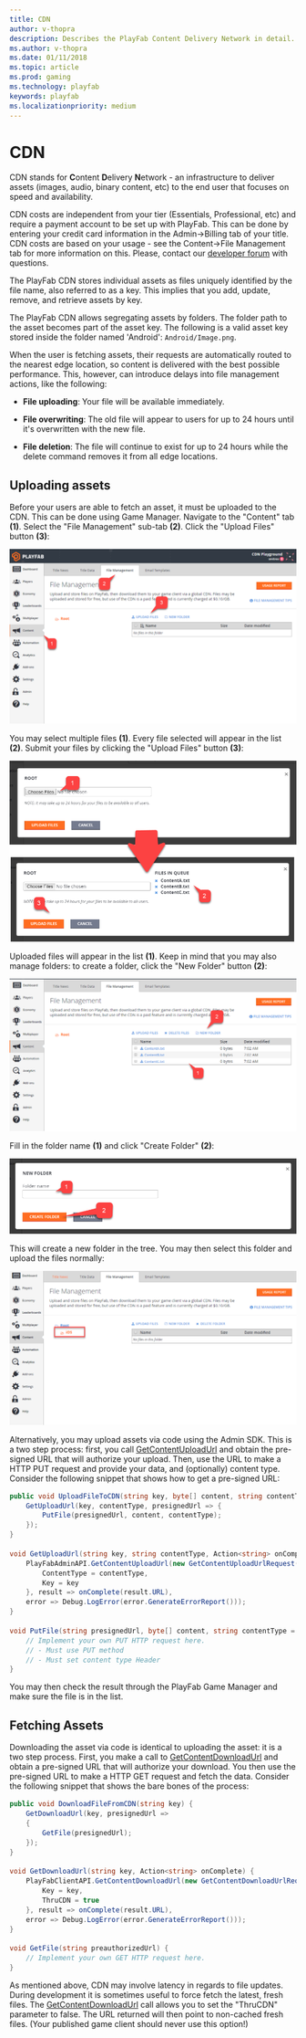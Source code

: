 ```yaml
---
title: CDN
author: v-thopra
description: Describes the PlayFab Content Delivery Network in detail.
ms.author: v-thopra
ms.date: 01/11/2018
ms.topic: article
ms.prod: gaming
ms.technology: playfab
keywords: playfab
ms.localizationpriority: medium
---
```


# CDN

CDN stands for **C**ontent **D**elivery **N**etwork - an infrastructure to deliver assets (images, audio, binary content, etc) to the end user that focuses on speed and availability.

CDN costs are independent from your tier (Essentials, Professional, etc) and require a payment account to be set up with PlayFab. This can be done by entering your credit card information in the Admin->Billing tab of your title. CDN costs are based on your usage - see the Content->File Management tab for more information on this. Please, contact our [developer forum](https://community.playfab.com/) with questions.

The PlayFab CDN stores individual assets as files uniquely identified by the file name, also referred to as a key. This implies that you add, update, remove, and retrieve assets by key.

The PlayFab CDN allows segregating assets by folders. The folder path to the asset becomes part of the asset key. The following is a valid asset key stored inside the folder named 'Android': `Android/Image.png`.

When the user is fetching assets, their requests are automatically routed to the nearest edge location, so content is delivered with the best possible performance. This, however, can introduce delays into file management actions, like the following:

- **File uploading**: Your file will be available immediately.

- **File overwriting**: The old file will appear to users for up to 24 hours until it's overwritten with the new file.

- **File deletion**: The file will continue to exist for up to 24 hours while the delete command removes it from all edge locations.

## Uploading assets

Before your users are able to fetch an asset, it must be uploaded to the CDN. This can be done using Game Manager. Navigate to the "Content" tab **(1)**. Select the "File Management" sub-tab **(2)**. Click the "Upload Files" button **(3)**:

![Game Manager - Content - File Management - Upload Files](../../config/dev-test-live/media/tutorials/game-manager-content-file-management-upload-files.png)  

You may select multiple files **(1)**. Every file selected will appear in the list **(2)**. Submit your files by clicking the "Upload Files" button **(3)**:

![Game Manager - Choose and Upload Files](../../config/dev-test-live/media/tutorials/game-manager-choose-and-upload-files.png)  

Uploaded files will appear in the list **(1)**. Keep in mind that you may also manage folders: to create a folder, click the "New Folder" button **(2)**:

![Game Manager - Content - File Management - File List and New Folder](../../config/dev-test-live/media/tutorials/game-manager-content-file-management-file-list-new-folder.png)  

Fill in the folder name **(1)** and click "Create Folder" **(2)**:

![Game Manager - Create New Folder](../../config/dev-test-live/media/tutorials/game-manager-create-new-folder.png)  

This will create a new folder in the tree. You may then select this folder and upload the files normally:

![Game Manager - Content - File Management - Select Folder](../../config/dev-test-live/media/tutorials/game-manager-content-file-management-select-folder.png)  

Alternatively, you may upload assets via code using the Admin SDK. This is a two step process: first, you call [GetContentUploadUrl](https://api.playfab.com/documentation/admin/method/GetContentUploadUrl) and obtain the pre-signed URL that will authorize your upload. Then, use the URL to make a HTTP PUT request and provide your data, and (optionally) content type. Consider the following snippet that shows how to get a pre-signed URL:

```csharp
public void UploadFileToCDN(string key, byte[] content, string contentType = "binary/octet-stream") {
    GetUploadUrl(key, contentType, presignedUrl => {
        PutFile(presignedUrl, content, contentType);
    });
}

void GetUploadUrl(string key, string contentType, Action<string> onComplete) {
    PlayFabAdminAPI.GetContentUploadUrl(new GetContentUploadUrlRequest() {
        ContentType = contentType,
        Key = key
    }, result => onComplete(result.URL), 
    error => Debug.LogError(error.GenerateErrorReport()));
}

void PutFile(string presignedUrl, byte[] content, string contentType = "binary/octet-stream") {
    // Implement your own PUT HTTP request here.
    // - Must use PUT method
    // - Must set content type Header
}
```

You may then check the result through the PlayFab Game Manager and make sure the file is in the list.

## Fetching Assets

Downloading the asset via code is identical to uploading the asset: it is a two step process. First, you make a call to [GetContentDownloadUrl](https://api.playfab.com/documentation/client/method/GetContentDownloadUrl) and obtain a pre-signed URL that will authorize your download. You then use the  pre-signed URL to make a HTTP GET request and fetch the data. Consider the following snippet that shows the bare bones of the process:

```csharp
public void DownloadFileFromCDN(string key) {
    GetDownloadUrl(key, presignedUrl =>
    {
        GetFile(presignedUrl);
    });
}

void GetDownloadUrl(string key, Action<string> onComplete) {
    PlayFabClientAPI.GetContentDownloadUrl(new GetContentDownloadUrlRequest() {
        Key = key,
        ThruCDN = true
    }, result => onComplete(result.URL), 
    error => Debug.LogError(error.GenerateErrorReport()));
}

void GetFile(string preauthorizedUrl) {
    // Implement your own GET HTTP request here.
}
```

As mentioned above, CDN may involve latency in regards to file updates. During development it is sometimes useful to force fetch the latest, fresh files. The  [GetContentDownloadUrl](https://api.playfab.com/documentation/client/method/GetContentDownloadUrl) call allows you to set the "ThruCDN" parameter to false. The URL returned will then point to non-cached fresh files. (Your published game client should never use this option!)
